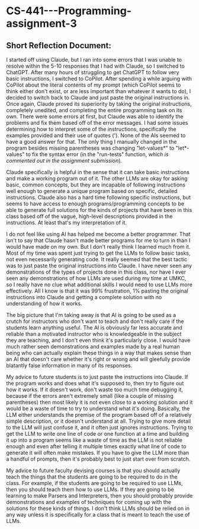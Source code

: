 # CS-441---Programming-assignment-3

## Short Reflection Document:

  I started off using Claude, but I ran into some errors that I was unable to resolve within the 5-10 responses that I had with Claude, so I switched to ChatGPT. After many hours of struggling to get ChatGPT to follow very basic instructions, I switched to CoPilot. After spending a while arguing with CoPilot about the literal contents of my prompt (which CoPilot seems to think either don't exist, or are less important than whatever it wants to do), I decided to switch back to Claude and just paste the original instructions in. Once again, Claude proved its superiority by taking the original instructions, completely unedited, and completing the entire programming task on its own. There were some errors at first, but Claude was able to identify the problems and fix them based off of the error messages. I had some issues determining how to interpret some of the instructions, specifically the examples provided and their use of quotes ('). None of the AIs seemed to have a good answer for that. The only thing I manually changed in the program besides missing parentheses was changing "let-values*" to "let*-values" to fix the syntax error (in the "run-tests" function,  *which is commented out in the assignment submission*).
  
  Claude specifically is helpful in the sense that it can take basic instructions and make a working program out of it. The other LLMs are okay for asking basic, common concepts, but they are incapable of following instructions well enough to generate a unique program based on specific, detailed instructions. Claude also has a hard time following specific instructions, but seems to have access to enough programs/programming concepts to be able to generate full solutions for the kinds of projects that have been in this class based off of the vague, high-level descriptions provided in the instructions. At least that's my interpretation of it. 

  I do not feel like using AI has helped me become a better programmer. That isn't to say that Claude hasn't made better programs for me to turn in than I would have made on my own. But I don't really think I learned much from it. Most of my time was spent just trying to get the LLMs to follow basic tasks, not even necessarily generating code. It really seemed that the best tactic was to just paste the original instructions into Claude. I have never seen any demonstrations of the types of projects done in this class, nor have I ever seen any demonstrations of how LLMs are used during my time at UMKC, so I really have no clue what additional skills I would need to use LLMs more effectively. All I know is that it was 99% frustration, 1% pasting the original instructions into Claude and getting a complete solution with no understanding of how it works.  

  The big picture that I'm taking away is that AI is going to be used as a crutch for instructors who don't want to teach and don't really care if the students learn anything useful. The AI is obviously far less accurate and reliable than a motivated instructor who is knowledgeable in the subject they are teaching, and I don't even think it's particularly close. I would have much rather seen demonstrations and examples made by a real human being who can actually explain these things in a way that makes sense than an AI that doesn't care whether it's right or wrong and will gleefully provide blatantly false information in many of its responses.

  My advice to future students is to just paste the instructions into Claude. If the program works and does what it's supposed to, then try to figure out how it works. If it doesn't work, don't waste too much time debugging it, because if the errors aren't extremely small (like a couple of missing parentheses) then most likely it is not even close to a working solution and it would be a waste of time to try to understand what it's doing. Basically, the LLM either understands the premise of the program based off of a relatively simple description,  or it doesn't understand at all. Trying to give more detail to the LLM will just confuse it, and it often just ignores instructions. Trying to get the LLM to write one line of code or one function at a time and building it up into a program seems like a waste of time as the LLM is not reliable enough and even after telling it multiple times exactly what line of code to generate it will often make mistakes. If you have to give the LLM more than a handful of prompts, then it's probably best to just start over from scratch. 

  My advice to future faculty devising courses is that you should actually teach the things that the students are going to be required to do in the class. For example, if the students are going to be required to use LLMs, then you should teach them how to use LLMs. If they are going to be learning to make Parsers and Interpreters, then you should probably provide demonstrations and examples of techniques for coming up with the solutions for these kinds of things. I don't think LLMs should be relied on in any way unless it is specifically for a class that is meant to teach the use of LLMs.
